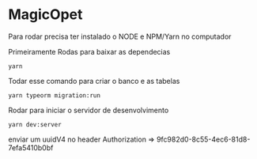 # MagicOpet

Para rodar precisa ter instalado o NODE e NPM/Yarn no computador

Primeiramente Rodas para baixar as dependecias 

`yarn`

Todar esse comando para criar o banco e as tabelas 

`yarn typeorm migration:run`

Rodar para iniciar o servidor de desenvolvimento

`yarn dev:server`


enviar um uuidV4 no header
Authorization => 9fc982d0-8c55-4ec6-81d8-7efa5410b0bf